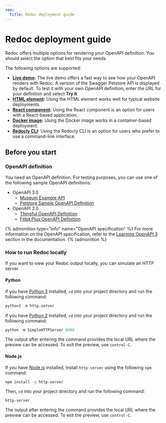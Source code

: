 ```yaml
---
seo:
  title: Redoc deployment guide
---
```


# Redoc deployment guide

Redoc offers multiple options for rendering your OpenAPI definition.
You should select the option that best fits your needs.

The following options are supported:

- **[Live demo](https://redocly.github.io/redoc/):**
  The live demo offers a fast way to see how your OpenAPI renders with Redoc.
  A version of the Swagger Petstore API is displayed by default.
  To test it with your own OpenAPI definition, enter the URL for your definition and select **Try it**.
- **[HTML element](./html.md):**
  Using the HTML element works well for typical website deployments.
- **[React component](./react.md):**
  Using the React component is an option for users with a React-based application.
- **[Docker image](./docker.md):**
  Using the Docker image works in a container-based deployment.
- **[Redocly CLI](./cli.md):**
  Using the Redocly CLI is an option for users who prefer to use a command-line interface.

## Before you start

### OpenAPI definition

You need an OpenAPI definition. For testing purposes, you can use one of the following sample OpenAPI definitions:

- OpenAPI 3.0
  - [Museum Example API](https://github.com/Redocly/museum-openapi-example/blob/main/openapi.yaml)
  - [Petstore Sample OpenAPI Definition](https://petstore3.swagger.io/api/v3/openapi.json)
- OpenAPI 2.0
  - [Thingful OpenAPI Definition](https://raw.githubusercontent.com/thingful/openapi-spec/master/spec/swagger.yaml)
  - [Fitbit Plus OpenAPI Definition](https://raw.githubusercontent.com/TwineHealth/TwineDeveloperDocs/master/spec/swagger.yaml)

{% admonition type="info" name="OpenAPI specification" %}
For more information on the OpenAPI specification, refer to the [Learning OpenAPI 3](https://redocly.com/docs/resources/learning-openapi/) section in the documentation.
{% /admonition %}

### How to run Redoc locally

If you want to view your Redoc output locally, you can simulate an HTTP server.

#### Python

If you have [Python 3](https://www.python.org/downloads/) installed, `cd` into your project directory and run the following command:

```python
python3 -m http.server
```

If you have [Python 2](https://www.python.org/downloads/) installed, `cd` into your project directory and run the following command:

```python
python -m SimpleHTTPServer 8000
```

The output after entering the command provides the local URL where the preview can be accessed.
To exit the preview, use `control-C`.

#### Node.js

If you have [Node.js](https://nodejs.org/en/download/) installed, install `http-server` using the following `npm` command:

```bash
npm install -g http-server
```

Then, `cd` into your project directory and run the following command:

```node
http-server
```

The output after entering the command provides the local URL where the preview can be accessed.
To exit the preview, use `control-C`.
